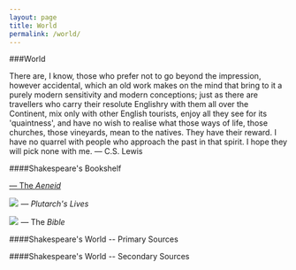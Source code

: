 ```yaml
---
layout: page
title: World
permalink: /world/
---
```


###World


There are, I know, those who prefer not to go beyond the impression, however accidental, which an old work makes on the mind that bring to it a purely modern sensitivity and modern conceptions; just as there are travellers who carry their resolute Englishry with them all over the Continent, mix only with other English tourists, enjoy all they see for its 'quaintness', and have no wish to realise what those ways of life, those churches, those vineyards, mean to the natives. They have their reward. I have no quarrel with people who approach the past in that spirit. I hope they will pick none with me. — C.S. Lewis


####Shakespeare's Bookshelf


<a href="http://www.amazon.com/gp/product/0143105132/ref=as_li_tl?ie=UTF8&camp=1789&creative=9325&creativeASIN=0143105132&linkCode=as2&tag=thilitwor-20&linkId=N5FMGQOUBJYRUE64"> — The *Aeneid*

<a href="http://www.amazon.com/gp/product/0394607058/ref=as_li_tl?ie=UTF8&camp=1789&creative=9325&creativeASIN=0394607058&linkCode=as2&tag=thilitwor-20&linkId=AYOSOQJTUQ7IKRCT"><img border="0" src="http://ws-na.amazon-adsystem.com/widgets/q?_encoding=UTF8&ASIN=0394607058&Format=_SL110_&ID=AsinImage&MarketPlace=US&ServiceVersion=20070822&WS=1&tag=thilitwor-20" ></a><img src="http://ir-na.amazon-adsystem.com/e/ir?t=thilitwor-20&l=as2&o=1&a=0394607058" width="1" height="1" border="0" alt="" style="border:none !important; margin:0px !important;" /> — *Plutarch's Lives*



<a href="http://www.amazon.com/gp/product/0310941784/ref=as_li_tl?ie=UTF8&camp=1789&creative=9325&creativeASIN=0310941784&linkCode=as2&tag=thilitwor-20&linkId=OYG56NYOKLVV6CUH"><img border="0" src="http://ws-na.amazon-adsystem.com/widgets/q?_encoding=UTF8&ASIN=0310941784&Format=_SL110_&ID=AsinImage&MarketPlace=US&ServiceVersion=20070822&WS=1&tag=thilitwor-20" ></a><img src="http://ir-na.amazon-adsystem.com/e/ir?t=thilitwor-20&l=as2&o=1&a=0310941784" width="1" height="1" border="0" alt="" style="border:none !important; margin:0px !important;" /> — The *Bible*





####Shakespeare's World -- Primary Sources


####Shakespeare's World -- Secondary Sources
